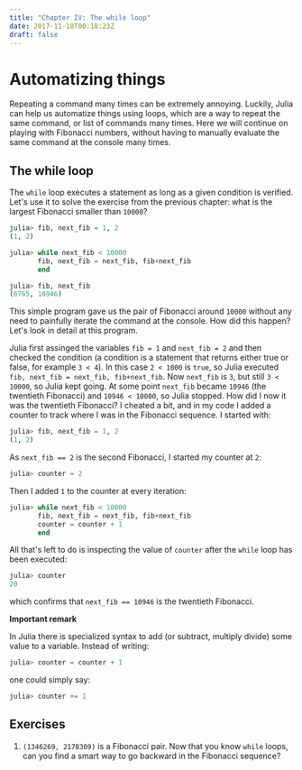 ```yaml
---
title: "Chapter IV: The while loop"
date: 2017-11-18T00:18:23Z
draft: false
---
```

# Automatizing things

Repeating a command many times can be extremely annoying. Luckily, Julia can help us automatize things using loops, which are a way to repeat the same command, or list of commands many times. Here we will continue on playing with Fibonacci numbers, without having to manually evaluate the same command at the console many times.

## The while loop

The `while` loop executes a statement as long as a given condition is verified. Let's use it to solve the exercise from the previous chapter: what is the largest Fibonacci smaller than `10000`?

```julia
julia> fib, next_fib = 1, 2
(1, 2)

julia> while next_fib < 10000
       fib, next_fib = next_fib, fib+next_fib
       end

julia> fib, next_fib
(6765, 10946)
```

This simple program gave us the pair of Fibonacci around `10000` without any need to painfully iterate the command at the console. How did this happen? Let's look in detail at this program.

Julia first assinged the variables `fib = 1` and `next_fib = 2` and then checked the condition (a condition is a statement that returns either true or false, for example `3 < 4`). In this case `2 < 1000` is `true`, so Julia executed `fib, next_fib = next_fib, fib+next_fib`. Now `next_fib` is `3`, but still `3 < 10000`, so Julia kept going. At some point `next_fib` became `10946` (the twentieth Fibonacci) and `10946 < 10000`, so Julia stopped. How did I now it was the twentieth Fibonacci? I cheated a bit, and in my code I added a counter to track where I was in the Fibonacci sequence. I started with:

```julia
julia> fib, next_fib = 1, 2
(1, 2)
```

As `next_fib == 2` is the second Fibonacci, I started my counter at `2`:

```julia
julia> counter = 2
```

Then I added `1` to the counter at every iteration:

```julia
julia> while next_fib < 10000
       fib, next_fib = next_fib, fib+next_fib
       counter = counter + 1
       end
```

All that's left to do is inspecting the value of `counter` after the `while` loop has been executed:

```julia
julia> counter
20
```

which confirms that `next_fib == 10946` is the twentieth Fibonacci.
<div class="boxBorder">

**Important remark**

In Julia there is specialized syntax to add (or subtract, multiply divide) some value to a variable. Instead of writing:

```julia
julia> counter = counter + 1
```

one could simply say:

```julia
julia> counter += 1
```
</div>

## Exercises

1. `(1346269, 2178309)` is a Fibonacci pair. Now that you know `while` loops, can you find a smart way to go backward in the Fibonacci sequence?